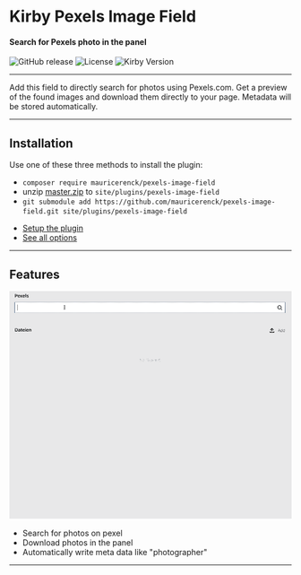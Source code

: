 # Kirby Pexels Image Field
#### Search for Pexels photo in the panel

![GitHub release](https://img.shields.io/github/release/mauricerenck/pexels-image-field.svg?maxAge=1800) ![License](https://img.shields.io/github/license/mashape/apistatus.svg) ![Kirby Version](https://img.shields.io/badge/Kirby-3%2B-black.svg)

---

Add this field to directly search for photos using Pexels.com. Get a preview of the found images and download them directly to your page. Metadata will be stored automatically.

---

## Installation

Use one of these three methods to install the plugin:

- `composer require mauricerenck/pexels-image-field`
- unzip [master.zip](https://github.com/mauricerenck/pexels-image-field/releases/latest) to `site/plugins/pexels-image-field`
- `git submodule add https://github.com/mauricerenck/pexels-image-field.git site/plugins/pexels-image-field`

* [Setup the plugin](docs/setup.md)
* [See all options](docs/options.md)

---

## Features

![sample](docs/sample.gif "A Sample")

- Search for photos on pexel
- Download photos in the panel
- Automatically write meta data like "photographer"

---
